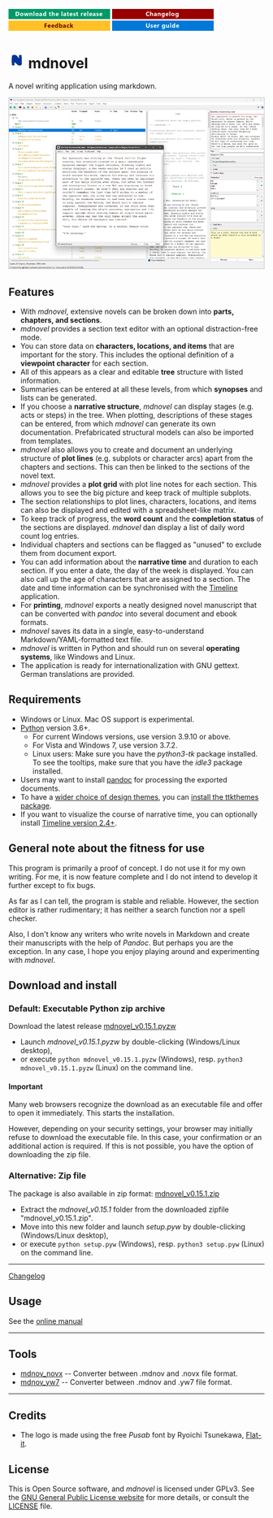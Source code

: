 [![Download the latest release](docs/img/download-button.png)](https://github.com/peter88213/mdnovel/raw/main/dist/mdnovel_v0.15.1.pyzw)
[![Changelog](docs/img/changelog-button.png)](docs/changelog.md)
[![Feedback](docs/img/feedback-button.png)](https://github.com/peter88213/mdnovel/discussions/)
[![Online help](docs/img/help-button.png)](https://peter88213.github.io/mdnovhelp-en/)

# ![N](docs/img/nLogo32.png) mdnovel

A novel writing application using markdown.

![Screenshot](docs/Screenshots/screen01.png)

## Features

- With *mdnovel*, extensive novels can be broken down into **parts, chapters, and sections**. 
- *mdnovel* provides a section text editor with an optional distraction-free mode. 
- You can store data on **characters, locations, and items** that are important for the story. 
  This includes the optional definition of a **viewpoint character** for each section. 
- All of this appears as a clear and editable **tree** structure with listed information. 
- Summaries can be entered at all these levels, from which **synopses** and lists can be generated. 
- If you choose a **narrative structure**, *mdnovel* can display stages (e.g. acts or steps) in the tree.
  When plotting, descriptions of these stages can be entered, from which *mdnovel* can generate 
  its own documentation. Prefabricated structural models can also be imported from templates.
- *mdnovel* also allows you to create and document an underlying structure of **plot lines** 
  (e.g. subplots or character arcs) apart from the chapters and sections. This can then be linked 
  to the sections of the novel text.
- *mdnovel* provides a **plot grid** with plot line notes for each section. This allows you to 
  see the big picture and keep track of multiple subplots.   
- The section relationships to plot lines, characters, locations, and items 
  can also be displayed and edited with a spreadsheet-like matrix.
- To keep track of progress, the **word count** and the **completion status** of the sections are displayed. 
  *mdnovel* dan display a list of daily word count log entries.
- Individual chapters and sections can be flagged as "unused" to exclude them from document export.
- You can add information about the **narrative time** and duration to each section. If you enter a date, 
  the day of the week is displayed. You can also call up the age of characters that are assigned to
  a section. The date and time information can be synchronised with the [Timeline](http://thetimelineproj.sourceforge.net/) application.
- For **printing**, *mdnovel* exports a neatly designed novel manuscript that can be converted with *pandoc*
  into several document and ebook formats. 
- *mdnovel* saves its data in a single, easy-to-understand Markdown/YAML-formatted text file.
- *mdnovel* is written in Python and should run on several **operating systems**, like Windows and Linux.
- The application is ready for internationalization with GNU gettext. German translations are provided. 


## Requirements

- Windows or Linux. Mac OS support is experimental.
- [Python](https://www.python.org/) version 3.6+. 
     - For current Windows versions, use version 3.9.10 or above.
     - For Vista and Windows 7, use version 3.7.2.
     - Linux users: Make sure you have the *python3-tk* package installed. 
       To see the tooltips, make sure that you have the *idle3* package installed.
- Users may want to install [pandoc](https://pandoc.org/) for processing the exported documents.
- To have a [wider choice of design themes](https://ttkthemes.readthedocs.io/en/latest/themes.html), you can 
  [install the ttkthemes package](https://ttkthemes.readthedocs.io/en/latest/installation.html).
- If you want to visualize the course of narrative time, you can optionally install
  [Timeline version 2.4+](http://thetimelineproj.sourceforge.net/).


## General note about the fitness for use

This program is primarily a proof of concept. I do not use it for my own writing. 
For me, it is now feature complete and I do not intend to develop it further except to fix bugs.   

As far as I can tell, the program is stable and reliable. However, the section editor is rather rudimentary; 
it has neither a search function nor a spell checker. 

Also, I don't know any writers who write novels in Markdown and create their manuscripts with the help of *Pandoc*. 
But perhaps you are the exception. In any case, I hope you enjoy playing around and experimenting with *mdnovel*.


## Download and install

### Default: Executable Python zip archive

Download the latest release [mdnovel_v0.15.1.pyzw](https://github.com/peter88213/mdnovel/raw/main/dist/mdnovel_v0.15.1.pyzw)

- Launch *mdnovel_v0.15.1.pyzw* by double-clicking (Windows/Linux desktop),
- or execute `python mdnovel_v0.15.1.pyzw` (Windows), resp. `python3 mdnovel_v0.15.1.pyzw` (Linux) on the command line.

#### Important

Many web browsers recognize the download as an executable file and offer to open it immediately. 
This starts the installation.

However, depending on your security settings, your browser may 
initially  refuse  to download the executable file. 
In this case, your confirmation or an additional action is required. 
If this is not possible, you have the option of downloading 
the zip file. 


### Alternative: Zip file

The package is also available in zip format: [mdnovel_v0.15.1.zip](https://github.com/peter88213/mdnovel/raw/main/dist/mdnovel_v0.15.1.zip)

- Extract the *mdnovel_v0.15.1* folder from the downloaded zipfile "mdnovel_v0.15.1.zip".
- Move into this new folder and launch *setup.pyw* by double-clicking (Windows/Linux desktop), 
- or execute `python setup.pyw` (Windows), resp. `python3 setup.pyw` (Linux) on the command line.

---

[Changelog](docs/changelog.md)

## Usage

See the [online manual](https://peter88213.github.io/mdnovhelp-en/)

---

## Tools

- [mdnov_novx](https://github.com/peter88213/mdnov_novx) -- Converter between .mdnov and .novx file format.
- [mdnov_yw7](https://github.com/peter88213/mdnov_yw7) -- Converter between .mdnov and .yw7 file format.

---

## Credits

- The logo is made using the free *Pusab* font by Ryoichi Tsunekawa, [Flat-it](http://flat-it.com/).

## License

This is Open Source software, and *mdnovel* is licensed under GPLv3. See the
[GNU General Public License website](https://www.gnu.org/licenses/gpl-3.0.en.html) for more
details, or consult the [LICENSE](https://github.com/peter88213/mdnovel/blob/main/LICENSE) file.

